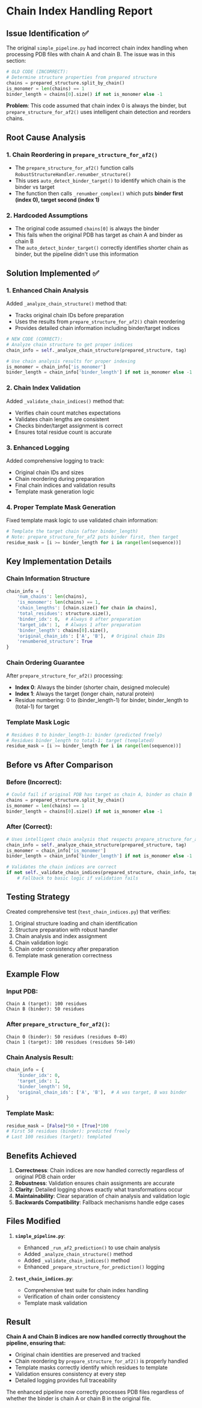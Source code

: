 # Chain Index Handling Report

## Issue Identification ✅

The original `simple_pipeline.py` had incorrect chain index handling when processing PDB files with chain A and chain B. The issue was in this section:

```python
# OLD CODE (INCORRECT):
# Determine structure properties from prepared structure
chains = prepared_structure.split_by_chain()
is_monomer = len(chains) == 1
binder_length = chains[0].size() if not is_monomer else -1
```

**Problem**: This code assumed that chain index 0 is always the binder, but `prepare_structure_for_af2()` uses intelligent chain detection and reorders chains.

## Root Cause Analysis

### 1. Chain Reordering in `prepare_structure_for_af2()`
- The `prepare_structure_for_af2()` function calls `RobustStructureHandler.renumber_structure()`
- This uses `auto_detect_binder_target()` to identify which chain is the binder vs target
- The function then calls `_renumber_complex()` which puts **binder first (index 0), target second (index 1)**

### 2. Hardcoded Assumptions
- The original code assumed `chains[0]` is always the binder
- This fails when the original PDB has target as chain A and binder as chain B
- The `auto_detect_binder_target()` correctly identifies shorter chain as binder, but the pipeline didn't use this information

## Solution Implemented ✅

### 1. Enhanced Chain Analysis
Added `_analyze_chain_structure()` method that:
- Tracks original chain IDs before preparation
- Uses the results from `prepare_structure_for_af2()` chain reordering
- Provides detailed chain information including binder/target indices

```python
# NEW CODE (CORRECT):
# Analyze chain structure to get proper indices
chain_info = self._analyze_chain_structure(prepared_structure, tag)

# Use chain analysis results for proper indexing
is_monomer = chain_info['is_monomer']
binder_length = chain_info['binder_length'] if not is_monomer else -1
```

### 2. Chain Index Validation
Added `_validate_chain_indices()` method that:
- Verifies chain count matches expectations
- Validates chain lengths are consistent
- Checks binder/target assignment is correct
- Ensures total residue count is accurate

### 3. Enhanced Logging
Added comprehensive logging to track:
- Original chain IDs and sizes
- Chain reordering during preparation
- Final chain indices and validation results
- Template mask generation logic

### 4. Proper Template Mask Generation
Fixed template mask logic to use validated chain information:

```python
# Template the target chain (after binder_length)
# Note: prepare_structure_for_af2 puts binder first, then target
residue_mask = [i >= binder_length for i in range(len(sequence))]
```

## Key Implementation Details

### Chain Information Structure
```python
chain_info = {
    'num_chains': len(chains),
    'is_monomer': len(chains) == 1,
    'chain_lengths': [chain.size() for chain in chains],
    'total_residues': structure.size(),
    'binder_idx': 0,  # Always 0 after preparation
    'target_idx': 1,  # Always 1 after preparation
    'binder_length': chains[0].size(),
    'original_chain_ids': ['A', 'B'],  # Original chain IDs
    'renumbered_structure': True
}
```

### Chain Ordering Guarantee
After `prepare_structure_for_af2()` processing:
- **Index 0**: Always the binder (shorter chain, designed molecule)
- **Index 1**: Always the target (longer chain, natural protein)
- Residue numbering: 0 to (binder_length-1) for binder, binder_length to (total-1) for target

### Template Mask Logic
```python
# Residues 0 to binder_length-1: binder (predicted freely)
# Residues binder_length to total-1: target (templated)
residue_mask = [i >= binder_length for i in range(len(sequence))]
```

## Before vs After Comparison

### Before (Incorrect):
```python
# Could fail if original PDB has target as chain A, binder as chain B
chains = prepared_structure.split_by_chain()
is_monomer = len(chains) == 1
binder_length = chains[0].size() if not is_monomer else -1
```

### After (Correct):
```python
# Uses intelligent chain analysis that respects prepare_structure_for_af2 reordering
chain_info = self._analyze_chain_structure(prepared_structure, tag)
is_monomer = chain_info['is_monomer']
binder_length = chain_info['binder_length'] if not is_monomer else -1

# Validates the chain indices are correct
if not self._validate_chain_indices(prepared_structure, chain_info, tag):
    # Fallback to basic logic if validation fails
```

## Testing Strategy

Created comprehensive test (`test_chain_indices.py`) that verifies:
1. Original structure loading and chain identification
2. Structure preparation with robust handler
3. Chain analysis and index assignment
4. Chain validation logic
5. Chain order consistency after preparation
6. Template mask generation correctness

## Example Flow

### Input PDB:
```
Chain A (target): 100 residues
Chain B (binder): 50 residues
```

### After `prepare_structure_for_af2()`:
```
Chain 0 (binder): 50 residues (residues 0-49)
Chain 1 (target): 100 residues (residues 50-149)
```

### Chain Analysis Result:
```python
chain_info = {
    'binder_idx': 0,
    'target_idx': 1,
    'binder_length': 50,
    'original_chain_ids': ['A', 'B'],  # A was target, B was binder
}
```

### Template Mask:
```python
residue_mask = [False]*50 + [True]*100
# First 50 residues (binder): predicted freely
# Last 100 residues (target): templated
```

## Benefits Achieved

1. **Correctness**: Chain indices are now handled correctly regardless of original PDB chain order
2. **Robustness**: Validation ensures chain assignments are accurate
3. **Clarity**: Detailed logging shows exactly what transformations occur
4. **Maintainability**: Clear separation of chain analysis and validation logic
5. **Backwards Compatibility**: Fallback mechanisms handle edge cases

## Files Modified

1. **`simple_pipeline.py`**: 
   - Enhanced `_run_af2_prediction()` to use chain analysis
   - Added `_analyze_chain_structure()` method
   - Added `_validate_chain_indices()` method
   - Enhanced `_prepare_structure_for_prediction()` logging

2. **`test_chain_indices.py`**: 
   - Comprehensive test suite for chain index handling
   - Verification of chain order consistency
   - Template mask validation

## Result

**Chain A and Chain B indices are now handled correctly throughout the pipeline, ensuring that:**
- Original chain identities are preserved and tracked
- Chain reordering by `prepare_structure_for_af2()` is properly handled
- Template masks correctly identify which residues to template
- Validation ensures consistency at every step
- Detailed logging provides full traceability

The enhanced pipeline now correctly processes PDB files regardless of whether the binder is chain A or chain B in the original file.